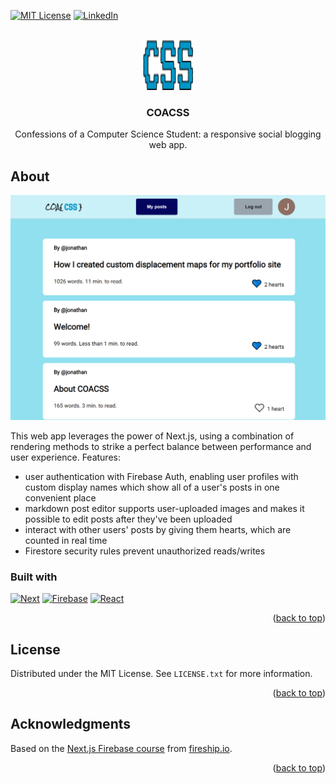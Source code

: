 <a name="readme-top"></a>

[![MIT License][license-shield]][license-url]
[![LinkedIn][linkedin-shield]][linkedin-url]

<br />
<div align="center">
  <a href="https://github.com/jhyahav/blog">
    <img src="public/favicon.ico" alt="blog icon" width="80" height="80">
  </a>

<h3 align="center">COACSS</h3>

  <p align="center">
    Confessions of a Computer Science Student: a responsive social blogging web app.
  </p>
</div>

<!-- ABOUT THE PROJECT -->

## About

[![screenshot of CoACSS][product-screenshot]](https://coacss.vercel.app/)

This web app leverages the power of Next.js, using a combination of rendering methods to strike a perfect balance between performance and user experience.
Features:

- user authentication with Firebase Auth, enabling user profiles with custom display names which show all of a user's posts in one convenient place
- markdown post editor supports user-uploaded images and makes it possible to edit posts after they've been uploaded
- interact with other users' posts by giving them hearts, which are counted in real time
- Firestore security rules prevent unauthorized reads/writes

### Built with

[![Next][next.js]][next-url] [![Firebase][firebase]][firebase-url] [![React][react.js]][react-url]

<p align="right">(<a href="#readme-top">back to top</a>)</p>

<!-- LICENSE -->

## License

Distributed under the MIT License. See `LICENSE.txt` for more information.

<p align="right">(<a href="#readme-top">back to top</a>)</p>

<!-- ACKNOWLEDGMENTS -->

## Acknowledgments

Based on the [Next.js Firebase course](https://fireship.io/courses/react-next-firebase/) from [fireship.io](https://fireship.io/).

<p align="right">(<a href="#readme-top">back to top</a>)</p>

<!-- MARKDOWN LINKS & IMAGES -->

[license-url]: https://github.com/jhyahav/coacss/blob/main/LICENSE.txt
[license-shield]: https://img.shields.io/github/license/othneildrew/Best-README-Template.svg?style=for-the-badge
[linkedin-shield]: https://img.shields.io/badge/-LinkedIn-black.svg?style=for-the-badge&logo=linkedin&colorB=0a66c2
[linkedin-url]: https://linkedin.com/in/jhyahav/
[product-screenshot]: public/screenshot.png
[next.js]: https://img.shields.io/badge/next.js-000000?style=for-the-badge&logo=nextdotjs&logoColor=white
[next-url]: https://nextjs.org/
[react.js]: https://img.shields.io/badge/React-20232A?style=for-the-badge&logo=react&logoColor=61DAFB
[react-url]: https://reactjs.org/
[firebase]: https://img.shields.io/badge/Firebase-0396E5?style=for-the-badge&logo=firebase&logoColor=FFCA28
[firebase-url]: https://firebase.google.com/
